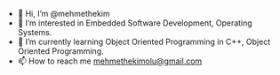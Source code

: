 - 👋 Hi, I’m @mehmethekim
- 👀 I’m interested in Embedded Software Development, Operating Systems.
- 🌱 I’m currently learning Object Oriented Programming in C++, Object Oriented Programming.
- 📫 How to reach me mehmethekimolu@gmail.com

<!---
mehmethekim/mehmethekim is a ✨ special ✨ repository because its `README.md` (this file) appears on your GitHub profile.
You can click the Preview link to take a look at your changes.
--->

